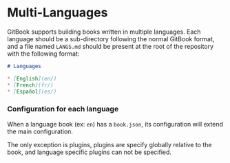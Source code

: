 # Multi-Languages

GitBook supports building books written in multiple languages. Each language should be a sub-directory following the normal GitBook format, and a file named `LANGS.md` should be present at the root of the repository with the following format:

```markdown
# Languages

* [English](en/)
* [French](fr/)
* [Español](es/)
```

### Configuration for each language

When a language book (ex: `en`) has a `book.json`, its configuration will extend the main configuration.

The only exception is plugins, plugins are specify globally relative to the book, and language specific plugins can not be specified.
